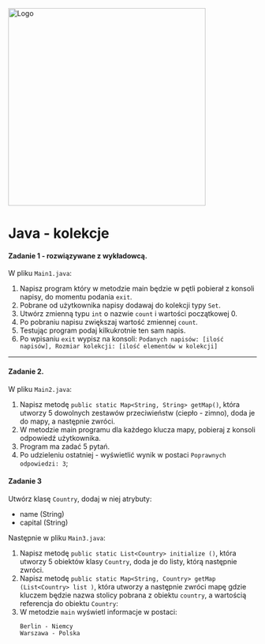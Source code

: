 <img alt="Logo" src="http://coderslab.pl/svg/logo-coderslab.svg" width="400">

# Java - kolekcje

#### Zadanie 1 - rozwiązywane z wykładowcą.

W pliku `Main1.java`:
1. Napisz program który w metodzie main będzie w pętli pobierał z konsoli napisy, do momentu podania `exit`.
2. Pobrane od użytkownika napisy dodawaj do kolekcji typy `Set`.
3. Utwórz zmienną typu `int` o nazwie `count` i wartości początkowej 0.
4. Po pobraniu napisu zwiększaj wartość zmiennej `count`.
3. Testując program podaj kilkukrotnie ten sam napis.
4. Po wpisaniu `exit` wypisz na konsoli: `Podanych napisów: [ilość napisów], Rozmiar kolekcji: [ilość elementów w kolekcji]`

-----------------------------------------------------------------------------

#### Zadanie 2.

W pliku `Main2.java`:

1. Napisz metodę `public static Map<String, String> getMap()`, która utworzy 5 dowolnych zestawów przeciwieństw (ciepło - zimno), doda je do mapy, a następnie zwróci.
2. W metodzie main programu dla każdego klucza mapy, pobieraj z konsoli odpowiedź użytkownika.
3. Program ma zadać 5 pytań.
4. Po udzieleniu ostatniej - wyświetlić wynik w postaci `Poprawnych odpowiedzi: 3`;

#### Zadanie 3

Utwórz klasę `Country`,  dodaj w niej atrybuty:
* name (String)
* capital (String)

Następnie w pliku `Main3.java`:
1. Napisz metodę `public static List<Country> initialize ()`, która utworzy 5 obiektów klasy `Country`,
 doda je do listy, którą następnie zwróci.
2. Napisz metodę `public static Map<String, Country> getMap (List<Country> list )`,
 która utworzy a następnie zwróci mapę gdzie kluczem będzie nazwa stolicy pobrana z obiektu `country`, 
 a wartością referencja do obiektu `Country`: 
3. W metodzie `main` wyświetl informacje w postaci: 
   ```
   Berlin - Niemcy
   Warszawa - Polska
   ```
<!-- Links -->
[list-iterator]:https://docs.oracle.com/javase/8/docs/api/java/util/ListIterator.html
